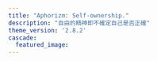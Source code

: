 ```yaml
---
title: "Aphorizm: Self-ownership."
description: "自由的精神即不確定自己是否正確"
theme_version: '2.8.2'
cascade:
  featured_image: 
---
```


